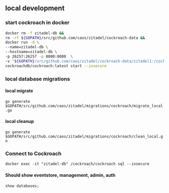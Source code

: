 
## local development

### start cockroach in docker

```bash
docker rm -f zitadel-db &&
rm -rf ${GOPATH}/src/github.com/caos/zitadel/cockroach-data &&
docker run -d \
--name=zitadel-db \
--hostname=zitadel-db \
-p 26257:26257 -p 8080:8080  \
-v "${GOPATH}/src/github.com/caos/zitadel/cockroach-data/zitadel1:/cockroach/cockroach-data"  \
cockroachdb/cockroach:latest start --insecure
``` 

### local database migrations

#### local migrate

`go generate $GOPATH/src/github.com/caos/zitadel/migrations/cockroach/migrate_local.go`

#### local cleanup

`go generate $GOPATH/src/github.com/caos/zitadel/migrations/cockroach/clean_local.go`


### Connect to Cockroach

`docker exec -it "zitadel-db" /cockroach/cockroach sql --insecure`

#### Should show eventstore, management, admin, auth
`show databases;`
